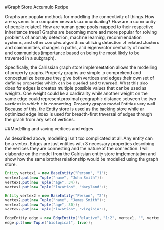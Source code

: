 #Graph Store Accumulo Recipe

Graphs are popular methods for modelling the connectivity of things. How are systems in a computer network communicating? How are a community of people related? How are human gene pools mapped to their respective inheritance trees? Graphs are becoming more and more popular for solving problems of anomaly detection, machine learning, recommendation systems, and other complex algorithms utilizing detection of related clusters and communities, changes in paths, and eigenvector centrality of nodes and communities (importance based on being the most likely to be traversed in a subgraph).

Specifically, the Calrissian graph store implementation allows the modelling of property graphs. Property graphs are simple to comprehend and conceptualize because they give both vertices and edges their own set of defining properties which can be queried and traversed. What this also does for edges is creates multiple possible values that can be used as weights. One weight could be a cardinality while another weight on the same edge could represent proximal geographic distance between the two vertices in which it is connecting. Property graphs model Entities very well. Because of this, the Entity store is used as the backing store while an optimized edge index is used for breadth-first traversal of edges through the graph from any set of vertices.

##Modelling and saving vertices and edges

As described above, modelling isn't too complicated at all. Any entity can be a vertex. Edges are just entities with 3 necessary properties describing the vertices they are connecting and the nature of the connection. I will elaborate on the model from the Calrissian entity store implementation and show how the same brother relationship would be modelled using the graph store.

```java
Entity vertex1 = new BaseEntity("Person", "1");
vertex1.put(new Tuple("name", "John Smith"));
vertex1.put(new Tuple("age", 34));
vertex1.put(new Tuple("location", "Maryland"));

Entity vertex2 = new BaseEntity("Person", "2");
vertex2.put(new Tuple("name", "James Smith"));
vertex2.put(new Tuple("age", 30));
vertex2.put(new Tuple("location", "Virginia"));

EdgeEntity edge = new EdgeEntity("Relative", "1:2", vertex1, "", vertex2, "", "brother");
edge.put(new Tuple("biological", true));
```







